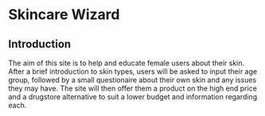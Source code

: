 # Skincare Wizard
## Introduction
The aim of this site is to help and educate female users about 
their skin. After a brief introduction to skin types, users will be 
asked to input their age group, followed by a small questionaire about 
their own skin and any issues they may have.
The site will then offer them a product on the high end price and a 
drugstore alternative to suit a lower budget and information regarding each.

